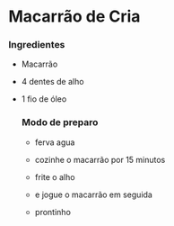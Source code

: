 # Macarrão de Cria

### Ingredientes

- Macarrão

- 4 dentes de alho

- 1 fio de óleo
  
  ### Modo de preparo
  
  - ferva agua
  
  - cozinhe o macarrão por 15 minutos
  
  - frite o alho
  
  - e jogue o macarrão em seguida
  
  - prontinho


